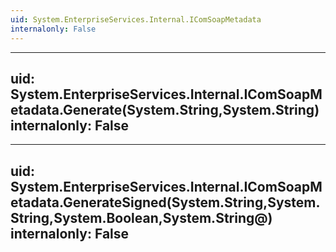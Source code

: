 ```yaml
---
uid: System.EnterpriseServices.Internal.IComSoapMetadata
internalonly: False
---
```


---
uid: System.EnterpriseServices.Internal.IComSoapMetadata.Generate(System.String,System.String)
internalonly: False
---

---
uid: System.EnterpriseServices.Internal.IComSoapMetadata.GenerateSigned(System.String,System.String,System.Boolean,System.String@)
internalonly: False
---
